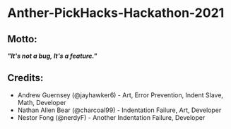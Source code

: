 # Anther-PickHacks-Hackathon-2021
## Motto:
***"It's not a bug, It's a feature."***
## Credits:
- Andrew Guernsey (@jayhawker6) - Art, Error Prevention, Indent Slave, Math, Developer
- Nathan Allen Bear (@charcoal99) - Indentation Failure, Art, Developer
- Nestor Fong (@nerdyF) - Another Indentation Failure, Developer